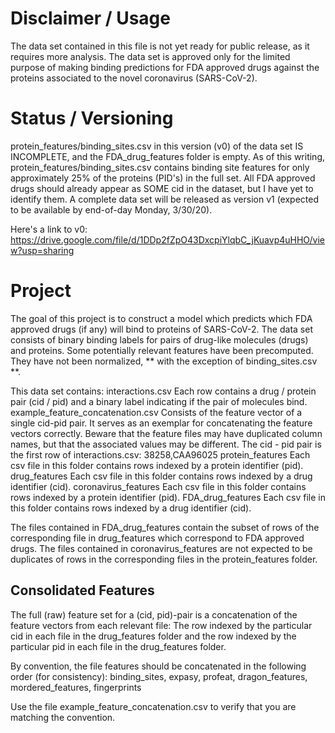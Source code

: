 # Disclaimer / Usage

The data set contained in this file is not yet ready for public release, as it requires more analysis. The data set is approved only for the limited purpose of making binding predictions for FDA approved drugs against
the proteins associated to the novel coronavirus (SARS-CoV-2).

# Status / Versioning

protein_features/binding_sites.csv in this version (v0) of the data set IS INCOMPLETE, and the FDA_drug_features folder is empty. As of this writing, protein_features/binding_sites.csv contains binding site features for only approximately 25% of the proteins (PID's) in the full set. All FDA approved drugs should already appear as SOME cid in the dataset, but I have yet to identify them. A complete data set will be released as version v1 (expected to be available by end-of-day Monday, 3/30/20).

Here's a link to v0:
https://drive.google.com/file/d/1DDp2fZpO43DxcpiYlqbC_jKuavp4uHHO/view?usp=sharing

# Project

The goal of this project is to construct a model which predicts which FDA approved drugs (if any) will bind to proteins
of SARS-CoV-2. The data set consists of binary binding labels for pairs of drug-like molecules (drugs) and proteins.
Some potentially relevant features have been precomputed. They have not been normalized,
                        ** with the exception of binding_sites.csv **.

This data set contains:
    interactions.csv
        Each row contains a drug / protein pair (cid / pid) and a binary label indicating if the pair of molecules bind.
    example_feature_concatenation.csv
        Consists of the feature vector of a single cid-pid pair. It serves as an exemplar for concatenating
        the feature vectors correctly. Beware that the feature files may have duplicated column names, but that the
        associated values may be different. The cid - pid pair is the first row of interactions.csv: 38258,CAA96025
    protein_features
        Each csv file in this folder contains rows indexed by a protein identifier (pid).
    drug_features
        Each csv file in this folder contains rows indexed by a drug identifier (cid).
    coronavirus_features
        Each csv file in this folder contains rows indexed by a protein identifier (pid).
    FDA_drug_features
        Each csv file in this folder contains rows indexed by a drug identifier (cid).

The files contained in FDA_drug_features contain the subset of rows of the corresponding file in drug_features which
correspond to FDA approved drugs. The files contained in coronavirus_features are not expected to be duplicates of rows
in the corresponding files in the protein_features folder.

## Consolidated Features

The full (raw) feature set for a (cid, pid)-pair is a concatenation of the feature vectors from each relevant file:
The row indexed by the particular cid in each file in the drug_features folder and the row indexed by the particular pid in 
each file in the drug_features folder.

By convention, the file features should be concatenated in the following order (for consistency):
	binding_sites, expasy, profeat, dragon_features, mordered_features, fingerprints

Use the file example_feature_concatenation.csv to verify that you are matching the convention.

